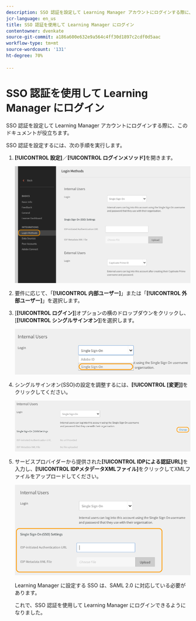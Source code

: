 ```yaml
---
description: SSO 認証を設定して Learning Manager アカウントにログインする際に、このドキュメントが役立ちます。
jcr-language: en_us
title: SSO 認証を使用して Learning Manager にログイン
contentowner: dvenkate
source-git-commit: a186a600e632e9a564c4ff30d1897c2cdf0d5aac
workflow-type: tm+mt
source-wordcount: '131'
ht-degree: 70%

---
```




# SSO 認証を使用して Learning Manager にログイン

SSO 認証を設定して Learning Manager アカウントにログインする際に、このドキュメントが役立ちます。

SSO 認証を設定するには、次の手順を実行します。

1. **[!UICONTROL 設定]**／**[!UICONTROL ログインメソッド]**&#x200B;を開きます。

   ![](assets/login-methods.png)

1. 要件に応じて、「**[!UICONTROL 内部ユーザー]**」または「**[!UICONTROL 外部ユーザー]**」を選択します。
1. [**[!UICONTROL ログイン]**]オプションの横のドロップダウンをクリックし、[**[!UICONTROL シングルサインオン]**]を選択します。

   ![](assets/single-sign-on.png)

1. シングルサインオン(SSO)の設定を調整するには、**[!UICONTROL [変更]]**&#x200B;をクリックしてください。

   ![](assets/change.png)

1. サービスプロバイダーから提供された&#x200B;**[!UICONTROL IDPによる認証URL]**&#x200B;を入力し、**[!UICONTROL IDPメタデータXMLファイル]**&#x200B;をクリックしてXMLファイルをアップロードしてください。

   ![](assets/sso-configuration.png)

   Learning Manager に設定する SSO は、SAML 2.0 に対応している必要があります。

   これで、SSO 認証を使用して Learning Manager にログインできるようになりました。

